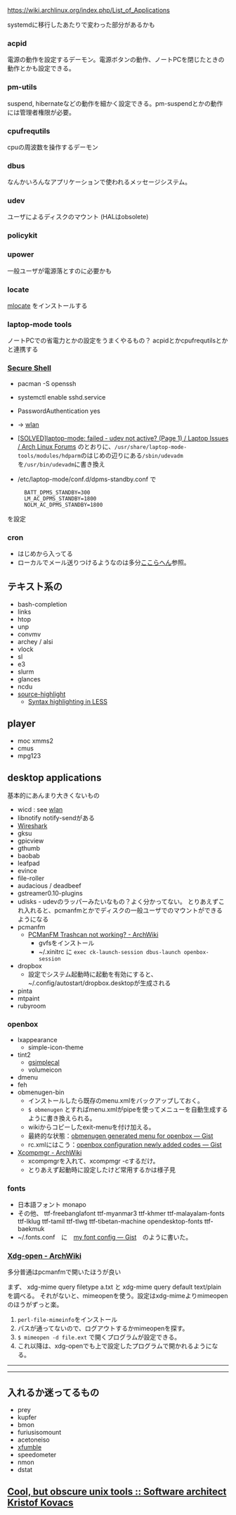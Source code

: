 <https://wiki.archlinux.org/index.php/List_of_Applications>

systemdに移行したあたりで変わった部分があるかも

### acpid
電源の動作を設定するデーモン。電源ボタンの動作、ノートPCを閉じたときの動作とかも設定できる。

### pm-utils
suspend, hibernateなどの動作を細かく設定できる。pm-suspendとかの動作には管理者権限が必要。

### cpufrequtils
cpuの周波数を操作するデーモン

### dbus
なんかいろんなアプリケーションで使われるメッセージシステム。

### udev
ユーザによるディスクのマウント (HALはobsolete)

### policykit

### upower
一般ユーザが電源落とすのに必要かも

### locate
[mlocate](http://carolina.mff.cuni.cz/~trmac/blog/mlocate/)
をインストールする

### laptop-mode tools
ノートPCでの省電力とかの設定をうまくやるもの？
acpidとかcpufrequtilsとかと連携する

### [Secure Shell](https://wiki.archlinux.org/index.php/Secure_Shell)

* pacman -S openssh
* systemctl enable sshd.service
* PasswordAuthentication yes

* → [wlan](wlan)
* [[SOLVED]laptop-mode: failed - udev not active? (Page 1) / Laptop Issues / Arch Linux Forums](https://bbs.archlinux.org/viewtopic.php?pid=1066184#p1066184)
のとおりに、`/usr/share/laptop-mode-tools/modules/hdparm`のはじめの辺りにある`/sbin/udevadm`を`/usr/bin/udevadm`に書き換え
* /etc/laptop-mode/conf.d/dpms-standby.conf で

        BATT_DPMS_STANDBY=300
        LM_AC_DPMS_STANDBY=1800
        NOLM_AC_DPMS_STANDBY=1800
を設定

### cron
* はじめから入ってる
* ローカルでメール送りつけるようなのは多分[ここらへん](https://wiki.archlinux.org/index.php/Local_Mail_Delivery_with_Postfix)参照。

## テキスト系の

* bash-completion
* links
* htop
* unp
* convmv
* archey / alsi
* vlock
* sl
* e3
* slurm
* glances
* ncdu
* [source-highlight](http://www.geocities.jp/harddiskdive/source-highlight/)
    * [Syntax highlighting in LESS](http://judsonsnotes.com/notes/index.php?option=com_content&view=article&id=564:syntax-highlighting-in-less&catid=37:tech-notes&Itemid=59)

## player

* moc xmms2
* cmus
* mpg123


## desktop applications
基本的にあんまり大きくないもの

* wicd : see [wlan](wlan)
* libnotify notify-sendがある
* [Wireshark](https://wiki.archlinux.org/index.php/Wireshark)
* gksu
* gpicview
* gthumb
* baobab
* leafpad
* evince
* file-roller
* audacious / deadbeef
* gstreamer0.10-plugins
* udisks - udevのラッパーみたいなもの？よく分かってない。
とりあえずこれ入れると、pcmanfmとかでディスクの一般ユーザでのマウントができるようになる
* pcmanfm
    * [PCManFM Trashcan not working? - ArchWiki](https://wiki.archlinux.org/index.php/Pcmanfm#Trashcan_not_working.3F)
        * gvfsをインストール
        * ~/.xinitrc に `exec ck-launch-session dbus-launch openbox-session`
* dropbox
    * 設定でシステム起動時に起動を有効にすると、~/.config/autostart/dropbox.desktopが生成される
* pinta
* mtpaint
* rubyroom

### openbox

* lxappearance
    * simple-icon-theme
* tint2
    * [gsimplecal](https://github.com/dmedvinsky/gsimplecal)
    * volumeicon
* dmenu
* feh
* obmenugen-bin
    * インストールしたら既存のmenu.xmlをバックアップしておく。
    * `$ obmenugen` とすればmenu.xmlがpipeを使ってメニューを自動生成するように書き換えられる。
    * wikiからコピーしたexit-menuを付け加える。
    * 最終的な状態：[obmenugen generated menu for openbox — Gist](https://gist.github.com/2101119#comments)
    * rc.xmlにはこう：[openbox configuration newly added codes — Gist](https://gist.github.com/1998681)
* [Xcompmgr - ArchWiki](https://wiki.archlinux.org/index.php/Xcompmgr)
    * xcompmgrを入れて、xcompmgr -cするだけ。
    * とりあえず起動時に設定したけど常用するかは様子見

### fonts
* 日本語フォント monapo
* その他、
ttf-freebanglafont
ttf-myanmar3
ttf-khmer
ttf-malayalam-fonts
ttf-lklug
ttf-tamil
ttf-tlwg
ttf-tibetan-machine
opendesktop-fonts
ttf-baekmuk
* ~/.fonts.conf　に　[my font config — Gist](https://gist.github.com/2051565)　のように書いた。

### [Xdg-open - ArchWiki](https://wiki.archlinux.org/index.php/Xdg-open)
多分普通はpcmanfmで開いたほうが良い

まず、 xdg-mime query filetype a.txt と xdg-mime query default text/plain を調べる。
それがないと、mimeopenを使う。設定はxdg-mimeよりmimeopenのほうがずっと楽。

1. `perl-file-mimeinfo`をインストール
2. パスが通ってないので、ログアウトするかmimeopenを探す。
2. `$ mimeopen -d file.ext` で開くプログラムが設定できる。
3. これ以降は、xdg-openでも上で設定したプログラムで開かれるようになる。

***
***
## 入れるか迷ってるもの
* prey
* kupfer
* bmon
* furiusisomount
* acetoneiso
* [xfumble](http://endoh-namazu.tierra.ne.jp/xfumble/about_xfumble.html)
* speedometer
* nmon
* dstat

## [Cool, but obscure unix tools :: Software architect Kristof Kovacs](http://kkovacs.eu/cool-but-obscure-unix-tools)
